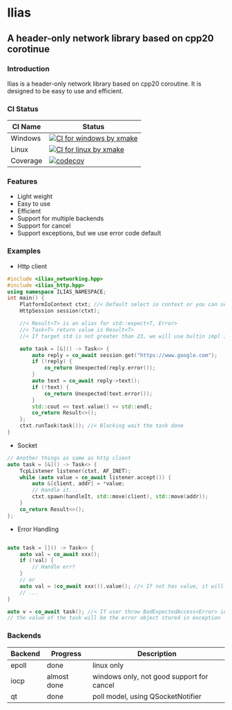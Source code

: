 # Ilias

## A header-only network library based on cpp20 corotinue

### Introduction

Ilias is a header-only network library based on cpp20 coroutine. It is designed to be easy to use and efficient.

### CI Status

| CI Name | Status |
| --------- | ------- |
| Windows  | [![CI for windows by xmake](https://github.com/BusyStudent/Ilias/actions/workflows/xmake-test-on-windows.yml/badge.svg)](https://github.com/BusyStudent/Ilias/actions/workflows/xmake-test-on-windows.yml) |
| Linux    | [![CI for linux by xmake](https://github.com/BusyStudent/Ilias/actions/workflows/xmake-test-on-linux.yml/badge.svg)](https://github.com/BusyStudent/Ilias/actions/workflows/xmake-test-on-linux.yml) |
| Coverage | [![codecov](https://codecov.io/gh/BusyStudent/Ilias/graph/badge.svg?token=W9MQGIPX6F)](https://codecov.io/gh/BusyStudent/Ilias)|

### Features

- Light weight
- Easy to use
- Efficient
- Support for multiple backends
- Support for cancel
- Support exceptions, but we use error code default

### Examples

- Http client

``` cpp
#include <ilias_networking.hpp>
#include <ilias_http.hpp>
using namespace ILIAS_NAMESPACE;
int main() {
    PlatformIoContext ctxt; //< Default select io context or you can select another one
    HttpSession session(ctxt);

    //< Result<T> is an alias for std::expect<T, Error>
    //< Task<T> return value is Result<T>
    //< If target std is not greater than 23, we will use bultin impl instead

    auto task = [&]() -> Task<> {
        auto reply = co_await session.get("https://www.google.com");
        if (!reply) {
            co_return Unexpected(reply.error());
        }
        auto text = co_await reply->text();
        if (!text) {
            co_return Unexpected(text.error());
        }
        std::cout << text.value() << std::endl;
        co_return Result<>();
    };
    ctxt.runTask(task()); //< Blocking wait the task done
}
```

- Socket

``` cpp
// Another things as same as http client
auto task = [&]() -> Task<> {
    TcpListener listener(ctxt, AF_INET);
    while (auto value = co_await listener.accept()) {
        auto &[client, addr] = *value;
        // Handle it...
        ctxt.spawn(handleIt, std::move(client), std::move(addr));
    }
    co_return Result<>();
};
```

- Error Handling

``` cpp

auto task = []() -> Task<> {
    auto val = co_await xxx();
    if (!val) {
        // Handle err?
    }
    // or
    auto val = (co_await xxx()).value(); //< If not has value, it will throw BadExpectedAccess<Error>
    // ...
}

auto v = co_await task(); //< If user throw BadExpectedAccess<Error> in task
// the value of the task will be the error object stored in exception

```

### Backends

| Backend | Progress | Description |
| --------- | ---------- | ------------- |
| epoll     | done         | linux only |
| iocp      | almost done| windows only, not good support for cancel |
| qt        | done | poll model, using QSocketNotifier |
